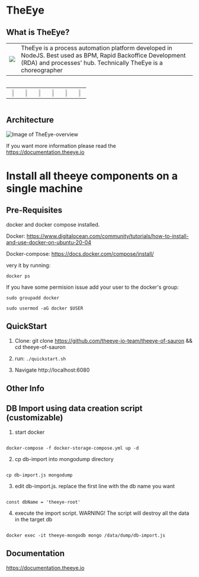 # TheEye
## What is TheEye?
<table>
  <tr>
    <td> <img src="https://github.com/theeye-io-team/theeye-dockers/blob/master/images/TheEye-Of-Sauron.png"></td>
    <td> TheEye is a process automation platform developed in NodeJS. Best used as BPM, Rapid Backoffice Development (RDA) and processes' hub.
Technically TheEye is a choreographer 
    </td>
   </tr> 
</table>
<div class="container-fluid" style="text-align: center; font-family: 'Open Sans', sans-serif; width: 100%; padding-right: 15px; padding-left: 15px; margin-right: auto; margin-left: auto;">
      <div class="row" style="display: flex; flex-wrap: wrap; margin-right: -15px; margin-left: -15px;">
        <div class="col-md-12" style="flex: 0 0 50%; max-width: 50%;">
            <table>
              <th><a href="https://bit.ly/3kyybPA"; target="_blank"><img src="https://news.theeye.io/wp-content/uploads/2021/11/TheEye_redes-sociales-linkedin.png" style="width: 45%; margin: 0 auto;"></a></th>
              <th><a href="https://bit.ly/3Di5FsU"; target="_blank"><img src="https://news.theeye.io/wp-content/uploads/2021/11/TheEye_redes-sociales-grupo-rpa-copy.png" style="width: 45%; margin: 0 auto;"></a></th>
              <th><a href="https://bit.ly/3kuVqtE"; target="_blank"><img src="https://news.theeye.io/wp-content/uploads/2021/11/TheEye_redes-sociales-twitter.png" style="width: 45%; margin: 0 auto;"></a></th>
              <th><a href="https://bit.ly/31PIRTb"; target="_blank"><img src="https://news.theeye.io/wp-content/uploads/2021/11/TheEye_blog-theeye-news.png" style="width: 45%; margin: 0 auto;"></a></th>
              <th><a href="https://bit.ly/31Q7WNT"; target="_blank"><img src="https://news.theeye.io/wp-content/uploads/2021/11/TheEye_redes-sociales-instagram.png" style="width: 45%; margin: 0 auto;"></a></th>
              <th><a href="https://bit.ly/2YDFs8O"; target="_blank"><img src="https://news.theeye.io/wp-content/uploads/2021/11/TheEye_redes-sociales-youtube.png" style="width: 45%; margin: 0 auto;"></a></th>
            </table>
        </div>
      </div>
    </div>

## Architecture

![Image of TheEye-overview](https://github.com/theeye-io-team/theeye-dockers/blob/master/images/TheEye-core-Architect.png)

If you want more information please read the https://documentation.theeye.io

# Install all theeye components on a single machine

## Pre-Requisites
docker and docker compose installed.

Docker: https://www.digitalocean.com/community/tutorials/how-to-install-and-use-docker-on-ubuntu-20-04

Docker-compose: https://docs.docker.com/compose/install/

very it by running:


```docker ps```


If you have some permision issue add your user to the docker's group:


```sudo groupadd docker```

```sudo usermod -aG docker $USER```



## QuickStart

1. Clone: git clone https://github.com/theeye-io-team/theeye-of-sauron && cd theeye-of-sauron 

2. run: ```./quickstart.sh```

3. Navigate http://localhost:6080 


## Other Info

## DB Import using data creation script (customizable)

1. start docker

```

docker-compose -f docker-storage-compose.yml up -d

```

2. cp db-import into mongodump directory

```

cp db-import.js mongodump

```

3. edit db-import.js. replace the first line with the db name you want

```

const dbName = 'theeye-root'

```

4. execute the import script. WARNING! The script will destroy all the data in the target db

```

docker exec -it theeye-mongodb mongo /data/dump/db-import.js

```


## Documentation


https://documentation.theeye.io



